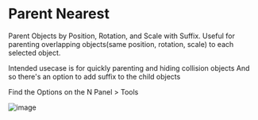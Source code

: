 # Parent Nearest
Parent Objects by Position, Rotation, and Scale with Suffix.
Useful for parenting overlapping objects(same position, rotation, scale) to each selected object.

Intended usecase is for quickly parenting and hiding collision objects
And so there's an option to add suffix to the child objects

Find the Options on the N Panel > Tools

![image](https://github.com/abhiraaid/parent_nearest/assets/108699606/20ceab7b-94d8-4d3d-8aef-b5e457921397)



